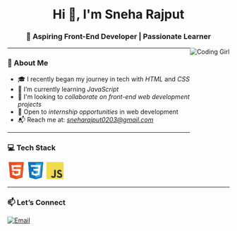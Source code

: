 <h1 align="center">Hi 👋, I'm Sneha Rajput</h1>
<h3 align="center">🌸 Aspiring Front-End Developer | Passionate Learner</h3>

<img align="right" margin-top="20" alt="Coding Girl" height="200" src="https://media.giphy.com/media/qgQUggAC3Pfv687qPC/giphy.gif" />

---

### 🚀 About Me

- 🎓 I recently began my journey in tech with *HTML* and *CSS*
- 🌱 I’m currently learning *JavaScript*
- 🤝 I'm looking to *collaborate on front-end web development projects*
- 🎯 Open to *internship opportunities* in web development
- 📬 Reach me at: *sneharajput0203@gmail.com*

---

### 💻 Tech Stack

<p align="left">
  <img src="https://raw.githubusercontent.com/devicons/devicon/master/icons/html5/html5-original.svg" alt="HTML" width="40" height="40"/>
  <img src="https://raw.githubusercontent.com/devicons/devicon/master/icons/css3/css3-original.svg" alt="CSS" width="40" height="40"/>
  <img src="https://raw.githubusercontent.com/devicons/devicon/master/icons/javascript/javascript-original.svg" alt="JavaScript" width="40" height="40"/>
</p>

---

### 📫 Let’s Connect

<p align="left">
  <a href="mailto:sneharajput0203@gmail.com">
    <img src="https://img.shields.io/badge/Gmail-D14836?style=for-the-badge&logo=gmail&logoColor=white" alt="Email" />
  </a>
</p>
